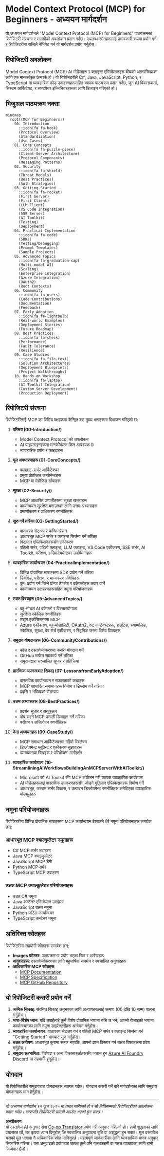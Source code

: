 <!--
CO_OP_TRANSLATOR_METADATA:
{
  "original_hash": "a607d4febc94caee9a12b77795f7fc9a",
  "translation_date": "2025-07-13T15:12:48+00:00",
  "source_file": "study_guide.md",
  "language_code": "ne"
}
-->
# Model Context Protocol (MCP) for Beginners - अध्ययन मार्गदर्शन

यो अध्ययन मार्गदर्शनले "Model Context Protocol (MCP) for Beginners" पाठ्यक्रमको रिपोजिटरी संरचना र सामग्रीको अवलोकन प्रदान गर्दछ। उपलब्ध स्रोतहरूलाई प्रभावकारी रूपमा प्रयोग गर्न र रिपोजिटरीमा सजिलै नेभिगेट गर्न यो मार्गदर्शन प्रयोग गर्नुहोस्।

## रिपोजिटरी अवलोकन

Model Context Protocol (MCP) AI मोडेलहरू र क्लाइन्ट एप्लिकेसनहरू बीचको अन्तरक्रियाका लागि एक मानकीकृत फ्रेमवर्क हो। यो रिपोजिटरीले C#, Java, JavaScript, Python, र TypeScript मा व्यावहारिक कोड उदाहरणहरूसहित व्यापक पाठ्यक्रम प्रदान गर्दछ, जुन AI विकासकर्ता, सिस्टम आर्किटेक्ट, र सफ्टवेयर इन्जिनियरहरूका लागि डिजाइन गरिएको हो।

## भिजुअल पाठ्यक्रम नक्सा

```mermaid
mindmap
  root((MCP for Beginners))
    00. Introduction
      ::icon(fa fa-book)
      (Protocol Overview)
      (Standardization)
      (Use Cases)
    01. Core Concepts
      ::icon(fa fa-puzzle-piece)
      (Client-Server Architecture)
      (Protocol Components)
      (Messaging Patterns)
    02. Security
      ::icon(fa fa-shield)
      (Threat Models)
      (Best Practices)
      (Auth Strategies)
    03. Getting Started
      ::icon(fa fa-rocket)
      (First Server)
      (First Client)
      (LLM Client)
      (VS Code Integration)
      (SSE Server)
      (AI Toolkit)
      (Testing)
      (Deployment)
    04. Practical Implementation
      ::icon(fa fa-code)
      (SDKs)
      (Testing/Debugging)
      (Prompt Templates)
      (Sample Projects)
    05. Advanced Topics
      ::icon(fa fa-graduation-cap)
      (Multi-modal AI)
      (Scaling)
      (Enterprise Integration)
      (Azure Integration)
      (OAuth2)
      (Root Contexts)
    06. Community
      ::icon(fa fa-users)
      (Code Contributions)
      (Documentation)
      (Feedback)
    07. Early Adoption
      ::icon(fa fa-lightbulb)
      (Real-world Examples)
      (Deployment Stories)
      (Future Roadmap)
    08. Best Practices
      ::icon(fa fa-check)
      (Performance)
      (Fault Tolerance)
      (Resilience)
    09. Case Studies
      ::icon(fa fa-file-text)
      (Solution Architectures)
      (Deployment Blueprints)
      (Project Walkthroughs)
    10. Hands-on Workshop
      ::icon(fa fa-laptop)
      (AI Toolkit Integration)
      (Custom Server Development)
      (Production Deployment)
```

## रिपोजिटरी संरचना

रिपोजिटरीलाई MCP का विभिन्न पक्षहरूमा केन्द्रित दस मुख्य भागहरूमा विभाजन गरिएको छ:

1. **परिचय (00-Introduction/)**
   - Model Context Protocol को अवलोकन
   - AI पाइपलाइनहरूमा मानकीकरण किन आवश्यक छ
   - व्यावहारिक प्रयोग र फाइदाहरू

2. **मूल अवधारणाहरू (01-CoreConcepts/)**
   - क्लाइन्ट-सर्भर आर्किटेक्चर
   - प्रमुख प्रोटोकल कम्पोनेन्टहरू
   - MCP मा मेसेजिङ ढाँचाहरू

3. **सुरक्षा (02-Security/)**
   - MCP आधारित प्रणालीहरूमा सुरक्षा खतराहरू
   - कार्यान्वयन सुरक्षित बनाउनका लागि उत्तम अभ्यासहरू
   - प्रमाणीकरण र प्राधिकरण रणनीतिहरू

4. **सुरु गर्ने तरिका (03-GettingStarted/)**
   - वातावरण सेटअप र कन्फिगरेसन
   - आधारभूत MCP सर्भर र क्लाइन्ट सिर्जना गर्ने तरिका
   - विद्यमान एप्लिकेसनहरूसँग एकीकरण
   - पहिलो सर्भर, पहिलो क्लाइन्ट, LLM क्लाइन्ट, VS Code एकीकरण, SSE सर्भर, AI Toolkit, परीक्षण, र डिप्लोयमेन्टका उपविभागहरू

5. **व्यावहारिक कार्यान्वयन (04-PracticalImplementation/)**
   - विभिन्न प्रोग्रामिङ भाषाहरूमा SDK प्रयोग गर्ने तरिका
   - डिबगिङ, परीक्षण, र मान्यकरण प्रविधिहरू
   - पुन: प्रयोग गर्न मिल्ने प्रॉम्प्ट टेम्प्लेट र वर्कफ्लोहरू तयार पार्ने
   - कार्यान्वयन उदाहरणहरूसहित नमूना परियोजनाहरू

6. **उन्नत विषयहरू (05-AdvancedTopics/)**
   - बहु-मोडल AI वर्कफ्लो र विस्तारयोग्यता
   - सुरक्षित स्केलिङ रणनीतिहरू
   - उद्यम इकोसिस्टममा MCP
   - Azure एकीकरण, बहु-मोडालिटी, OAuth2, रुट कन्टेक्स्टहरू, राउटिङ, स्याम्पलिङ, स्केलिङ, सुरक्षा, वेब सर्च एकीकरण, र स्ट्रिमिङ जस्ता विशेष विषयहरू

7. **समुदाय योगदानहरू (06-CommunityContributions/)**
   - कोड र दस्तावेजीकरणमा कसरी योगदान गर्ने
   - GitHub मार्फत सहकार्य गर्ने तरिका
   - समुदायद्वारा सञ्चालित सुधार र प्रतिक्रिया

8. **प्रारम्भिक अपनत्वबाट सिकाइ (07-LessonsfromEarlyAdoption/)**
   - वास्तविक कार्यान्वयन र सफलताको कथाहरू
   - MCP आधारित समाधानहरू निर्माण र डिप्लोय गर्ने तरिका
   - प्रवृत्ति र भविष्यको रोडम्याप

9. **उत्तम अभ्यासहरू (08-BestPractices/)**
   - प्रदर्शन सुधार र अनुकूलन
   - दोष सहने MCP प्रणाली डिजाइन गर्ने तरिका
   - परीक्षण र लचिलोपन रणनीतिहरू

10. **केस अध्ययनहरू (09-CaseStudy/)**
    - MCP समाधान आर्किटेक्चरमा गहिरो विश्लेषण
    - डिप्लोयमेन्ट ब्लूप्रिन्ट र एकीकरण सुझावहरू
    - व्याख्यात्मक चित्रहरू र परियोजना मार्गदर्शन

11. **व्यावहारिक कार्यशाला (10-StreamliningAIWorkflowsBuildingAnMCPServerWithAIToolkit/)**
    - Microsoft को AI Toolkit सँग MCP संयोजन गरी व्यापक व्यावहारिक कार्यशाला
    - AI मोडेलहरूलाई वास्तविक उपकरणहरूसँग जोड्ने बुद्धिमान एप्लिकेसनहरू निर्माण गर्ने
    - आधारभूत, कस्टम सर्भर विकास, र उत्पादन डिप्लोयमेन्ट रणनीतिहरू समेटिएका व्यावहारिक मोड्युलहरू

## नमूना परियोजनाहरू

रिपोजिटरीमा विभिन्न प्रोग्रामिङ भाषाहरूमा MCP कार्यान्वयन देखाउने धेरै नमूना परियोजनाहरू समावेश छन्:

### आधारभूत MCP क्याल्कुलेटर नमूनाहरू
- C# MCP सर्भर उदाहरण
- Java MCP क्याल्कुलेटर
- JavaScript MCP डेमो
- Python MCP सर्भर
- TypeScript MCP उदाहरण

### उन्नत MCP क्याल्कुलेटर परियोजनाहरू
- उन्नत C# नमूना
- Java कन्टेनर एप्लिकेसन उदाहरण
- JavaScript उन्नत नमूना
- Python जटिल कार्यान्वयन
- TypeScript कन्टेनर नमूना

## अतिरिक्त स्रोतहरू

रिपोजिटरीमा सहयोगी स्रोतहरू समावेश छन्:

- **Images फोल्डर**: पाठ्यक्रमभर प्रयोग भएका चित्र र आरेखहरू
- **अनुवादहरू**: दस्तावेजीकरणका लागि बहुभाषिक समर्थन र स्वचालित अनुवादहरू
- **आधिकारिक MCP स्रोतहरू**:
  - [MCP Documentation](https://modelcontextprotocol.io/)
  - [MCP Specification](https://spec.modelcontextprotocol.io/)
  - [MCP GitHub Repository](https://github.com/modelcontextprotocol)

## यो रिपोजिटरी कसरी प्रयोग गर्ने

1. **क्रमिक सिकाइ**: संरचित सिकाइ अनुभवका लागि अध्यायहरूलाई क्रमशः (00 देखि 10 सम्म) पालना गर्नुहोस्।
2. **भाषा-विशेष ध्यान**: यदि तपाईंलाई कुनै विशेष प्रोग्रामिङ भाषामा रुचि छ भने, आफ्नो रोजाइको भाषामा कार्यान्वयनका लागि नमूना डाइरेक्टरीहरू अन्वेषण गर्नुहोस्।
3. **व्यावहारिक कार्यान्वयन**: वातावरण सेटअप गर्न र पहिलो MCP सर्भर र क्लाइन्ट सिर्जना गर्न "Getting Started" भागबाट सुरु गर्नुहोस्।
4. **उन्नत अन्वेषण**: आधारभूत कुरामा सहज भएपछि, आफ्नो ज्ञान विस्तार गर्न उन्नत विषयहरूमा प्रवेश गर्नुहोस्।
5. **समुदाय सहभागिता**: विशेषज्ञ र अन्य विकासकर्ताहरूसँग जडान हुन [Azure AI Foundry Discord](https://discord.com/invite/ByRwuEEgH4) मा सहभागी हुनुहोस्।

## योगदान

यो रिपोजिटरीले समुदायबाट योगदानहरू स्वागत गर्दछ। योगदान कसरी गर्ने बारे मार्गदर्शनका लागि समुदाय योगदानहरू भाग हेर्नुहोस्।

---

*यो अध्ययन मार्गदर्शन ११ जुन २०२५ मा तयार पारिएको हो र सो मितिसम्मको रिपोजिटरीको अवलोकन प्रदान गर्दछ। त्यसपछि रिपोजिटरी सामग्री अपडेट भएको हुन सक्छ।*

**अस्वीकरण**:  
यो दस्तावेज AI अनुवाद सेवा [Co-op Translator](https://github.com/Azure/co-op-translator) प्रयोग गरी अनुवाद गरिएको हो। हामी शुद्धताका लागि प्रयासरत छौं, तर कृपया ध्यान दिनुहोस् कि स्वचालित अनुवादमा त्रुटि वा अशुद्धता हुन सक्छ। मूल दस्तावेज यसको मूल भाषामा नै अधिकारिक स्रोत मानिनुपर्छ। महत्वपूर्ण जानकारीका लागि व्यावसायिक मानव अनुवाद सिफारिस गरिन्छ। यस अनुवादको प्रयोगबाट उत्पन्न कुनै पनि गलतफहमी वा गलत व्याख्याका लागि हामी जिम्मेवार छैनौं।